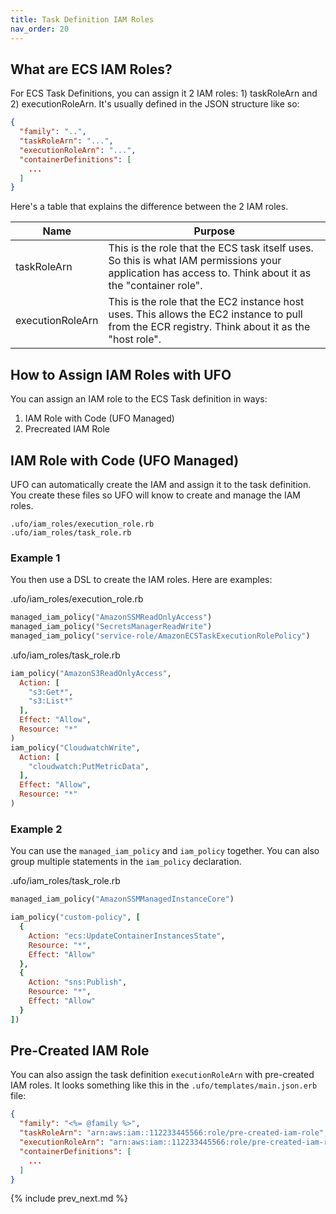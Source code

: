 ```yaml
---
title: Task Definition IAM Roles
nav_order: 20
---
```


## What are ECS IAM Roles?

For ECS Task Definitions, you can assign it 2 IAM roles: 1) taskRoleArn and 2) executionRoleArn. It's usually defined in the JSON structure like so:

```json
{
  "family": "..",
  "taskRoleArn": "...",
  "executionRoleArn": "...",
  "containerDefinitions": [
    ...
  ]
}
```

Here's a table that explains the difference between the 2 IAM roles.

Name | Purpose
--- | ---
taskRoleArn | This is the role that the ECS task itself uses. So this is what IAM permissions your application has access to. Think about it as the "container role".
executionRoleArn | This is the role that the EC2 instance host uses. This allows the EC2 instance to pull from the ECR registry. Think about it as the "host role".

## How to Assign IAM Roles with UFO

You can assign an IAM role to the ECS Task definition in ways:

1. IAM Role with Code (UFO Managed)
2. Precreated IAM Role

## IAM Role with Code (UFO Managed)

UFO can automatically create the IAM and assign it to the task definition. You create these files so UFO will know to create and manage the IAM roles.

    .ufo/iam_roles/execution_role.rb
    .ufo/iam_roles/task_role.rb

### Example 1

You then use a DSL to create the IAM roles. Here are examples:

.ufo/iam_roles/execution_role.rb

```ruby
managed_iam_policy("AmazonSSMReadOnlyAccess")
managed_iam_policy("SecretsManagerReadWrite")
managed_iam_policy("service-role/AmazonECSTaskExecutionRolePolicy")
```

.ufo/iam_roles/task_role.rb

```ruby
iam_policy("AmazonS3ReadOnlyAccess",
  Action: [
    "s3:Get*",
    "s3:List*"
  ],
  Effect: "Allow",
  Resource: "*"
)
iam_policy("CloudwatchWrite",
  Action: [
    "cloudwatch:PutMetricData",
  ],
  Effect: "Allow",
  Resource: "*"
)
```

### Example 2

You can use the `managed_iam_policy` and `iam_policy` together. You can also group multiple statements in the `iam_policy` declaration.

.ufo/iam_roles/task_role.rb

```ruby
managed_iam_policy("AmazonSSMManagedInstanceCore")

iam_policy("custom-policy", [
  {
    Action: "ecs:UpdateContainerInstancesState",
    Resource: "*",
    Effect: "Allow"
  },
  {
    Action: "sns:Publish",
    Resource: "*",
    Effect: "Allow"
  }
])
```

## Pre-Created IAM Role

You can also assign the task definition `executionRoleArn` with pre-created IAM roles. It looks something like this in the `.ufo/templates/main.json.erb` file:

```json
{
  "family": "<%= @family %>",
  "taskRoleArn": "arn:aws:iam::112233445566:role/pre-created-iam-role",
  "executionRoleArn": "arn:aws:iam::112233445566:role/pre-created-iam-role",
  "containerDefinitions": [
    ...
  ]
}
```

{% include prev_next.md %}
